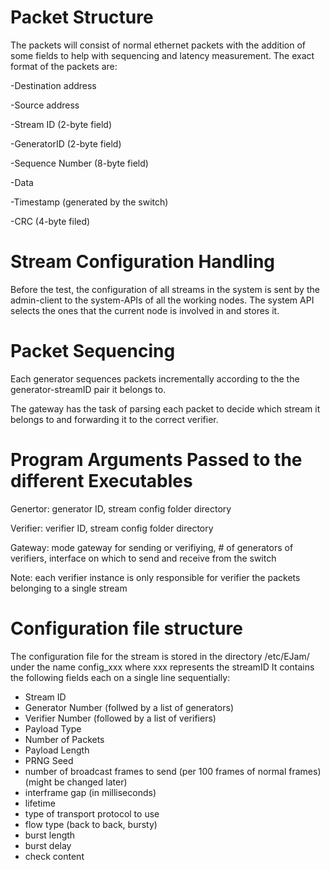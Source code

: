 
# **Packet Structure**

The packets will consist of normal ethernet packets with the addition of some fields to help with sequencing and latency measurement. The exact format of the packets are:

-Destination address

-Source address

-Stream ID (2-byte field)

-GeneratorID (2-byte field)

-Sequence Number (8-byte field)

-Data

-Timestamp (generated by the switch)

-CRC (4-byte filed)

# **Stream Configuration Handling**

Before the test, the configuration of all streams in the system is sent by the admin-client to the system-APIs of all the working nodes. The system API selects the ones that the current node is involved in and stores it. 

# **Packet Sequencing**
Each generator sequences packets incrementally according to the the generator-streamID pair it belongs to.

The gateway has the task of parsing each packet to decide which stream it belongs to and forwarding it to the correct verifier.


# **Program Arguments Passed to the different Executables**

Genertor: generator ID, stream config folder directory

Verifier: verifier ID, stream config folder directory

Gateway: mode gateway for sending or verifiying, # of generators of verifiers, interface on which to send and receive from the switch


Note: each verifier instance is only responsible for verifier the packets belonging to a single stream

# **Configuration file structure**

The configuration file for the stream is stored in the directory /etc/EJam/ under the name config_xxx where xxx represents the streamID
It contains the following fields each on a single line sequentially:

- Stream ID
- Generator Number (follwed by a list of generators)
- Verifier Number (followed by a list of verifiers)
- Payload Type
- Number of Packets
- Payload Length
- PRNG Seed
- number of broadcast frames to send (per 100 frames of normal frames) (might be changed later)
- interframe gap (in milliseconds)
- lifetime
- type of transport protocol to use
- flow type (back to back, bursty)
- burst length
- burst delay
- check content


